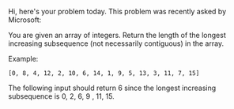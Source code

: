 Hi, here's your problem today. This problem was recently asked by Microsoft:

You are given an array of integers. Return the length of the longest increasing subsequence (not necessarily contiguous) in the array.

Example:
```
[0, 8, 4, 12, 2, 10, 6, 14, 1, 9, 5, 13, 3, 11, 7, 15]
```

The following input should return 6 since the longest increasing subsequence is 0, 2, 6, 9 , 11, 15.
